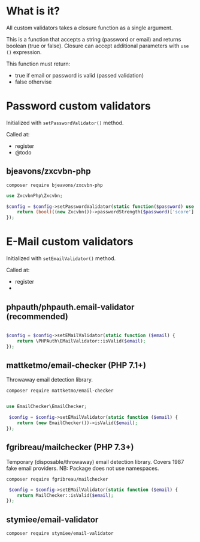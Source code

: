 # What is it?

All custom validators takes a closure function as a single argument.

This is a function that accepts a string (password or email) and returns boolean (true or false).
Closure can accept additional parameters with `use ()` expression.

This function must return:
- true if email or password is valid (passed validation)
- false othervise

# Password custom validators

Initialized with `setPasswordValidator()` method.

Called at:
- register
- @todo

## bjeavons/zxcvbn-php

`composer require bjeavons/zxcvbn-php`

```php
use ZxcvbnPhp\Zxcvbn;

$config = $config->setPasswordValidator(static function($password) use ($config) {
    return (bool)((new Zxcvbn())->passwordStrength($password)['score'] >= intval($config->password_min_score));
});


```
# E-Mail custom validators

Initialized with `setEmailValidator()` method.

Called at:
- register
-

## phpauth/phpauth.email-validator (recommended)

```php

$config = $config->setEMailValidator(static function ($email) {
    return \PHPAuth\EMailValidator::isValid($email);
});


```

## mattketmo/email-checker (PHP 7.1+)

Throwaway email detection library.

`composer require mattketmo/email-checker`

```php

use EmailChecker\EmailChecker;

 $config = $config->setEMailValidator(static function ($email) {
    return (new EmailChecker())->isValid($email);
});
```

## fgribreau/mailchecker (PHP 7.3+)

Temporary (disposable/throwaway) email detection library. Covers 1987 fake email providers.
NB: Package does not use namespaces.

`composer require fgribreau/mailchecker`

```php
 $config = $config->setEMailValidator(static function ($email) {
    return MailChecker::isValid($email);
});
```

## stymiee/email-validator

`composer require stymiee/email-validator`


